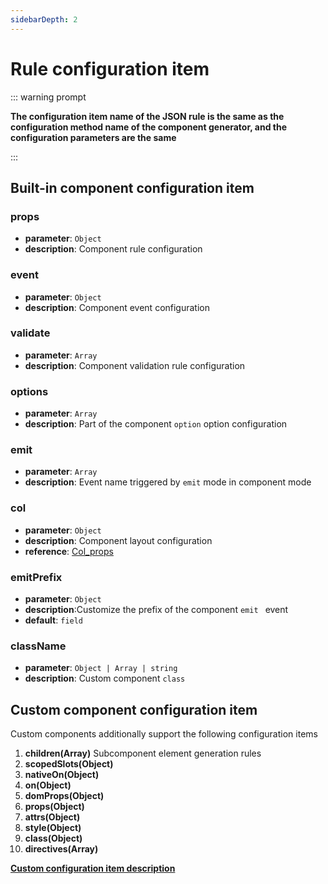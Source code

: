 ```yaml
---
sidebarDepth: 2
---
```




# Rule configuration item

::: warning prompt

**The configuration item name of the JSON rule is the same as the configuration method name of the component generator, and the configuration parameters are the same**

:::

## **Built-in component configuration item**

### **props**

- **parameter**:  `Object`
- **description**: Component rule configuration

### **event**

- **parameter**:  `Object`
- **description**: Component event configuration

### **validate**

- **parameter**:  `Array`
- **description**: Component validation rule configuration

### **options**

- **parameter**:  `Array`
- **description**: Part of the component `option` option configuration

### **emit**

- **parameter**:  `Array`
- **description**: Event name triggered by `emit` mode in component mode

### **col**

- **parameter**:  `Object`
- **description**: Component layout configuration
- **reference**: [Col_props](/en/guide/col.html)

### **emitPrefix**  <Badge text="1.5.2+"/>

- **parameter**:  `Object`
- **description**:Customize the prefix of the component `emit ` event
- **default**:  `field` 

### **className**  <Badge text="1.5.3+"/>

- **parameter**:  `Object | Array | string`
- **description**: Custom component `class`


## Custom component configuration item

Custom components additionally support the following configuration items



1. **children\(Array\)** Subcomponent element generation rules
2. **scopedSlots\(Object\)**
3. **nativeOn\(Object\)**
4. **on\(Object\)**
5. **domProps\(Object\)**
6. **props\(Object\)**
7. **attrs\(Object\)**
8. **style\(Object\)**
9. **class\(Object\)**
10. **directives\(Array\)**



**[Custom configuration item description](https://cn.vuejs.org/v2/guide/render-function.html#%E6%B7%B1%E5%85%A5-data-%E5%AF%B9%E8%B1%A1l)**